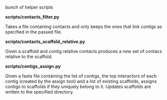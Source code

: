 
bunch of helper scripts

**scripts/contacts_filter.py**

Takes a file containing contacts and only keeps the ones that link contigs as specified in the passed file.

**scripts/contacts_scaffold_relative.py**

Given a scaffold and contig relative contacts produces a new set of contacs relative to the scaffold.

**scripts/contigs_assign.py**

Given a fasta file containing the list of contigs, the top interactors of each contig (created by the assign tool) and a list of existing scaffolds, assigns contigs to scaffolds if they uniquely belong to it. Updates scaffolds are written to the specified directory.
